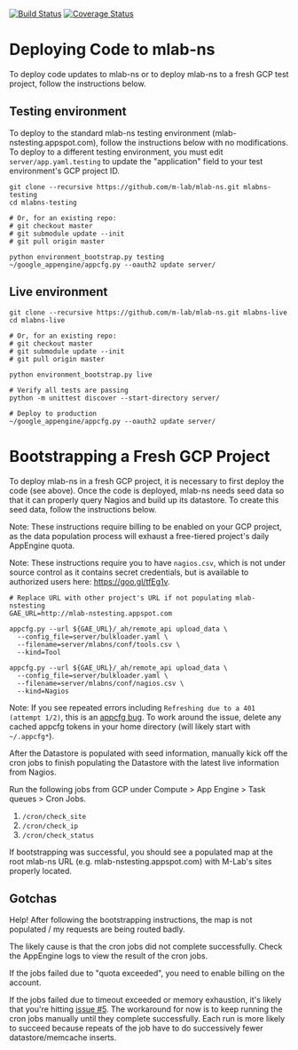 [![Build
Status](https://travis-ci.org/m-lab/mlab-ns.svg?branch=master)](https://travis-ci.org/m-lab/mlab-ns)
[![Coverage
Status](https://coveralls.io/repos/m-lab/mlab-ns/badge.svg?branch=master&service=github)](https://coveralls.io/github/m-lab/mlab-ns?branch=master)

# Deploying Code to mlab-ns

To deploy code updates to mlab-ns or to deploy mlab-ns to a fresh GCP test project, follow the instructions below.

## Testing environment
To deploy to the standard mlab-ns testing environment (mlab-nstesting.appspot.com), follow the instructions below with no modifications. To deploy to a different testing environment, you must edit `server/app.yaml.testing` to update the "application" field to your test environment's GCP project ID.

```
git clone --recursive https://github.com/m-lab/mlab-ns.git mlabns-testing
cd mlabns-testing

# Or, for an existing repo:
# git checkout master
# git submodule update --init
# git pull origin master

python environment_bootstrap.py testing
~/google_appengine/appcfg.py --oauth2 update server/
```

## Live environment

```
git clone --recursive https://github.com/m-lab/mlab-ns.git mlabns-live
cd mlabns-live

# Or, for an existing repo:
# git checkout master
# git submodule update --init
# git pull origin master

python environment_bootstrap.py live

# Verify all tests are passing
python -m unittest discover --start-directory server/

# Deploy to production
~/google_appengine/appcfg.py --oauth2 update server/
```
# Bootstrapping a Fresh GCP Project

To deploy mlab-ns in a fresh GCP project, it is necessary to first deploy the code (see above). Once the code is deployed, mlab-ns needs seed data so that it can properly query Nagios and build up its datastore. To create this seed data, follow the instructions below.

Note: These instructions require billing to be enabled on your GCP project, as the data population process will exhaust a free-tiered project's daily AppEngine quota.

Note: These instructions require you to have `nagios.csv`, which is not under source control as it contains secret credentials, but is available to authorized users here: https://goo.gl/tfEg1v.

```
# Replace URL with other project's URL if not populating mlab-nstesting
GAE_URL=http://mlab-nstesting.appspot.com

appcfg.py --url ${GAE_URL}/_ah/remote_api upload_data \
  --config_file=server/bulkloader.yaml \
  --filename=server/mlabns/conf/tools.csv \
  --kind=Tool

appcfg.py --url ${GAE_URL}/_ah/remote_api upload_data \
  --config_file=server/bulkloader.yaml \
  --filename=server/mlabns/conf/nagios.csv \
  --kind=Nagios
```

Note: If you see repeated errors including `Refreshing due to a 401 (attempt
1/2)`, this is an [appcfg
bug](https://code.google.com/p/googleappengine/issues/detail?id=12435). To work
around the issue, delete any cached appcfg tokens in your home directory (will
likely start with `~/.appcfg*`).

After the Datastore is populated with seed information, manually kick off the cron jobs to finish populating the Datastore with the latest live information from Nagios.

Run the following jobs from GCP under Compute > App Engine > Task queues > Cron Jobs.

1. `/cron/check_site`
1. `/cron/check_ip`
1. `/cron/check_status`

If bootstrapping was successful, you should see a populated map at the root mlab-ns URL (e.g. mlab-nstesting.appspot.com) with M-Lab's sites properly located.

## Gotchas

Help! After following the bootstrapping instructions, the map is not populated / my requests are being routed badly.

The likely cause is that the cron jobs did not complete successfully. Check the AppEngine logs to view the result of the cron jobs.

If the jobs failed due to "quota exceeded", you need to enable billing on the account.

If the jobs failed due to timeout exceeded or memory exhaustion, it's likely that you're hitting [issue #5](https://github.com/m-lab/mlab-ns/issues/5). The workaround for now is to keep running the cron jobs manually until they complete successfully. Each run is more likely to succeed because repeats of the job have to do successively fewer datastore/memcache inserts.
